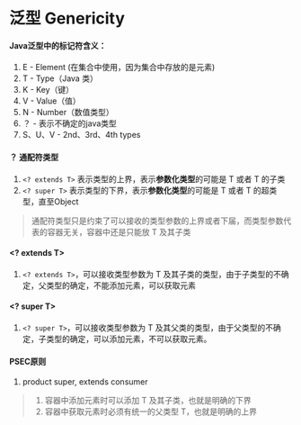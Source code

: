 # 泛型 Genericity

#### Java泛型中的标记符含义： 
1. E - Element (在集合中使用，因为集合中存放的是元素)
2. T - Type（Java 类）
3. K - Key（键）
4. V - Value（值）
5. N - Number（数值类型）
6. ？ -  表示不确定的java类型
8. S、U、V  - 2nd、3rd、4th types   

#### ？ 通配符类型
1. `<? extends T>` 表示类型的上界，表示**参数化类型**的可能是 T 或者 T 的子类
2. `<? super T>` 表示类型的下界，表示**参数化类型**的可能是 T 或者 T 的超类型，直至Object
 > 通配符类型只是约束了可以接收的类型参数的上界或者下届，而类型参数代表的容器无关，容器中还是只能放 T 及其子类

#### <? extends T>
1. `<? extends T>`，可以接收类型参数为 T 及其子类的类型，由于子类型的不确定，父类型的确定，不能添加元素，可以获取元素

#### <? super T>
1. `<? super T>`，可以接收类型参数为 T 及其父类的类型，由于父类型的不确定，子类型的确定，可以添加元素，不可以获取元素。

#### PSEC原则
1. product super, extends consumer
 > 1. 容器中添加元素时可以添加 T 及其子类，也就是明确的下界
 > 2. 容器中获取元素时必须有统一的父类型 T，也就是明确的上界
 